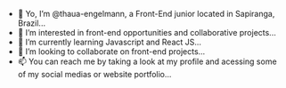 - 👋 Yo, I’m @thaua-engelmann, a Front-End junior located in Sapiranga, Brazil...
- 👀 I’m interested in front-end opportunities and collaborative projects...
- 🌱 I’m currently learning Javascript and React JS...
- 💞️ I’m looking to collaborate on front-end projects...
- 📫 You can reach me by taking a look at my profile and acessing some of my social medias or website portfolio...

<!---
thaua-engelmann/thaua-engelmann is a ✨ special ✨ repository because its `README.md` (this file) appears on your GitHub profile.
You can click the Preview link to take a look at your changes.
--->
